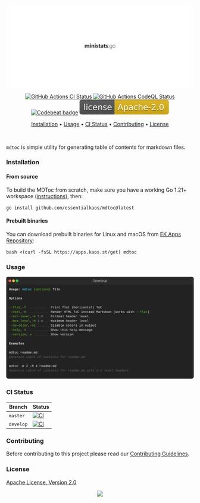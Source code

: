 <p align="center"><a href="#readme"><img src=".github/images/card.svg"/></a></p>

<p align="center">
  <a href="https://kaos.sh/w/mdtoc/ci"><img src="https://kaos.sh/w/mdtoc/ci.svg" alt="GitHub Actions CI Status" /></a>
  <a href="https://kaos.sh/w/mdtoc/codeql"><img src="https://kaos.sh/w/mdtoc/codeql.svg" alt="GitHub Actions CodeQL Status" /></a>
  <a href="https://kaos.sh/b/mdtoc"><img src="https://kaos.sh/b/196d721e-00ad-4dff-9032-9b5bbd11b723.svg" alt="Codebeat badge" /></a>
  <a href="#license"><img src=".github/images/license.svg"/></a>
</p>

<p align="center"><a href="#installation">Installation</a> • <a href="#usage">Usage</a> • <a href="#ci-status">CI Status</a> • <a href="#contributing">Contributing</a> • <a href="#license">License</a></p>

<br/>

`mdtoc` is simple utility for generating table of contents for markdown files.

### Installation

#### From source

To build the MDToc from scratch, make sure you have a working Go 1.21+ workspace ([instructions](https://go.dev/doc/install)), then:

```
go install github.com/essentialkaos/mdtoc@latest
```

#### Prebuilt binaries

You can download prebuilt binaries for Linux and macOS from [EK Apps Repository](https://apps.kaos.st/mdtoc/latest):

```
bash <(curl -fsSL https://apps.kaos.st/get) mdtoc
```

### Usage

<img src=".github/images/usage.svg"/>

### CI Status

| Branch | Status |
|------------|--------|
| `master` | [![CI](https://kaos.sh/w/mdtoc/ci.svg?branch=master)](https://kaos.sh/w/mdtoc/ci?query=branch:master) |
| `develop` | [![CI](https://kaos.sh/w/mdtoc/ci.svg?branch=develop)](https://kaos.sh/w/mdtoc/ci?query=branch:develop) |

### Contributing

Before contributing to this project please read our [Contributing Guidelines](https://github.com/essentialkaos/contributing-guidelines#contributing-guidelines).

### License

[Apache License, Version 2.0](https://www.apache.org/licenses/LICENSE-2.0)

<p align="center"><a href="https://essentialkaos.com"><img src="https://gh.kaos.st/ekgh.svg"/></a></p>

